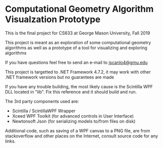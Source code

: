 # Computational Geometry Algorithm Visualzation Prototype

This is the final project for CS633 at George Mason University, Fall 2019

This project is meant as an exploration of some computational geometry algorithms as well as a prototype of a tool for visualizing and exploring algorithms

If you have questions feel free to send an e-mail to jscanlo4@gmu.edu

This project is targetted to .NET Framework 4.7.2, it may work with other .NET framework versions but no guarantees are made

If you have any trouble building, the most likely cause is the Scintilla WPF DLL located in "lib". Fix this reference and it should build and run.

The 3rd party components used are:

- Scintilla / ScintillaWPF Wrapper
- Xceed WPF Toolkit (for advanced controls in User Interface)
- Newtonsoft Json (for serializing models to/from files on disk)

Additional code, such as saving of a WPF canvas to a PNG file, are from stackoverflow and other places on the Internet, consult source code for any links.

